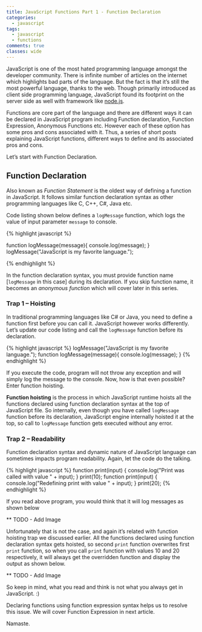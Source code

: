 ```yaml
---
title: JavaScript Functions Part 1 - Function Declaration
categories: 
  - javascript
tags:
  - javascript
  - functions
comments: true
classes: wide
---
```


JavaScript is one of the most hated programming language amongst the developer community. There is infinite number of articles on the internet which highlights bad parts of the language. But the fact is that it’s still the most powerful language, thanks to the web. Though primarily introduced as client side programming language, JavaScript found its footprint on the server side as well with framework like [node.js](http://nodejs.org/ "NodeJS"). 

Functions are core part of the language and there are different ways it can be declared in JavaScript program including Function declaration, Function Expression, Anonymous Functions etc. However each of these option has some pros and cons associated with it. Thus, a series of short posts explaining JavaScript functions, different ways to define and its associated pros and cons.

Let’s start with Function Declaration.

## Function Declaration

Also known as _Function Statement_ is the oldest way of defining a function in JavaScript. It follows similar function declaration syntax as other programming languages like C, C++, C#, Java etc.

Code listing shown below defines a `logMessage` function, which logs the value of input parameter `message` to console.

{% highlight javascript %}

function logMessage(message){
    console.log(message);
}
logMessage("JavaScript is my favorite language.");

{% endhighlight %}

In the function declaration syntax, you must provide function name [`logMessage` in this case] during its declaration. If you skip function name, it becomes an _anonymous function_ which will cover later in this series.

### Trap 1 – Hoisting

In traditional programming languages like C# or Java, you need to define a function first before you can call it. JavaScript however works differently. Let’s update our code listing and call the `logMessage` function before its declaration.

{% highlight javascript %}
logMessage("JavaScript is my favorite language.");
function logMessage(message){
    console.log(message);
}
{% endhighlight %}


If you execute the code, program will not throw any exception and will simply log the message to the console. Now, how is that even possible? Enter function hoisting.

**Function hoisting** is the process in which JavaScript runtime hoists all the functions declared using function declaration syntax at the top of JavaScript file. So internally, even though you have called `logMessage` function before its declaration, JavaScript engine internally hoisted it at the top, so call to `logMessage` function gets executed without any error.

### Trap 2 – Readability
Function declaration syntax and dynamic nature of JavaScript language can sometimes impacts program readability. Again, let the code do the talking.

{% highlight javascript %}
function print(input) {
    console.log("Print was called with value " + input);
}
print(10);
function print(input) {
    console.log("Redefining print with value " + input);
}
print(20);
{% endhighlight %}


If you read above program, you would think that it will log messages as shown below

** TODO - Add Image

Unfortunately that is not the case, and again it’s related with function hoisting trap we discussed earlier. All the functions declared using function declaration syntax gets hoisted, so second `print` function overwrites first `print` function, so when you call `print` function with values 10 and 20 respectively, it will always get the overridden function and display the output as shown below.

** TODO - Add Image

So keep in mind, what you read and think is not what you always get in JavaScript. :)

Declaring functions using function expression syntax helps us to resolve this issue. We will cover Function Expression in next article.

Namaste.